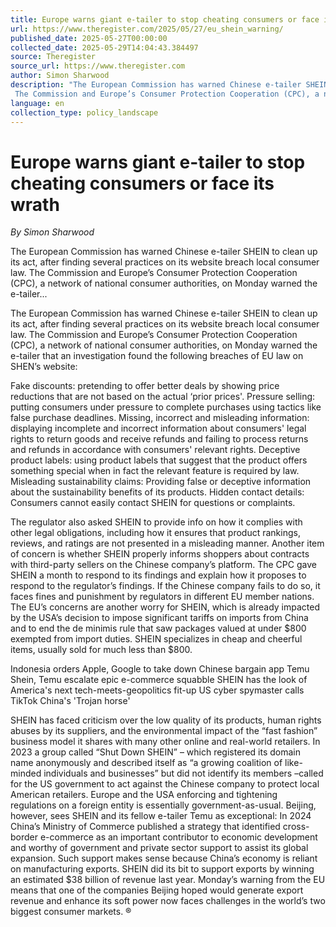 ```yaml
---
title: Europe warns giant e-tailer to stop cheating consumers or face its wrath
url: https://www.theregister.com/2025/05/27/eu_shein_warning/
published_date: 2025-05-27T00:00:00
collected_date: 2025-05-29T14:04:43.384497
source: Theregister
source_url: https://www.theregister.com
author: Simon Sharwood
description: "The European Commission has warned Chinese e-tailer SHEIN to clean up its act, after finding several practices on its website breach local consumer law. 
 The Commission and Europe’s Consumer Protection Cooperation (CPC), a network of national consumer authorities, on Monday warned the e-tailer..."
language: en
collection_type: policy_landscape
---
```


# Europe warns giant e-tailer to stop cheating consumers or face its wrath

*By Simon Sharwood*

The European Commission has warned Chinese e-tailer SHEIN to clean up its act, after finding several practices on its website breach local consumer law. 
 The Commission and Europe’s Consumer Protection Cooperation (CPC), a network of national consumer authorities, on Monday warned the e-tailer...

The European Commission has warned Chinese e-tailer SHEIN to clean up its act, after finding several practices on its website breach local consumer law. 
 The Commission and Europe’s Consumer Protection Cooperation (CPC), a network of national consumer authorities, on Monday warned the e-tailer that an investigation found the following breaches of EU law on SHEN’s website: 
 
 Fake discounts: pretending to offer better deals by showing price reductions that are not based on the actual ‘prior prices'. 
 Pressure selling: putting consumers under pressure to complete purchases using tactics like false purchase deadlines. 
 Missing, incorrect and misleading information: displaying incomplete and incorrect information about consumers' legal rights to return goods and receive refunds and failing to process returns and refunds in accordance with consumers' relevant rights. 
 Deceptive product labels: using product labels that suggest that the product offers something special when in fact the relevant feature is required by law. 
 Misleading sustainability claims: Providing false or deceptive information about the sustainability benefits of its products. 
 Hidden contact details: Consumers cannot easily contact SHEIN for questions or complaints. 
 
 The regulator also asked SHEIN to provide info on how it complies with other legal obligations, including how it ensures that product rankings, reviews, and ratings are not presented in a misleading manner. Another item of concern is whether SHEIN properly informs shoppers about contracts with third-party sellers on the Chinese company’s platform. 
 The CPC gave SHEIN a month to respond to its findings and explain how it proposes to respond to the regulator’s findings. If the Chinese company fails to do so, it faces fines and punishment by regulators in different EU member nations. 
 The EU’s concerns are another worry for SHEIN, which is already impacted by the USA’s decision to impose significant tariffs on imports from China and to end the de minimis rule that saw packages valued at under $800 exempted from import duties. SHEIN specializes in cheap and cheerful items, usually sold for much less than $800. 
 
 Indonesia orders Apple, Google to take down Chinese bargain app Temu 
 Shein, Temu escalate epic e-commerce squabble 
 SHEIN has the look of America's next tech-meets-geopolitics fit-up 
 US cyber spymaster calls TikTok China's 'Trojan horse' 
 
 SHEIN has faced criticism over the low quality of its products, human rights abuses by its suppliers, and the environmental impact of the “fast fashion” business model it shares with many other online and real-world retailers. 
 In 2023 a group called “Shut Down SHEIN” – which registered its domain name anonymously and described itself as “a growing coalition of like-minded individuals and businesses” but did not identify its members –called for the US government to act against the Chinese company to protect local American retailers. 
 Europe and the USA enforcing and tightening regulations on a foreign entity is essentially government-as-usual. 
 Beijing, however, sees SHEIN and its fellow e-tailer Temu as exceptional: In 2024 China’s Ministry of Commerce published a strategy that identified cross-border e-commerce as an important contributor to economic development and worthy of government and private sector support to assist its global expansion. 
 Such support makes sense because China’s economy is reliant on manufacturing exports. SHEIN did its bit to support exports by winning an estimated $38 billion of revenue last year. 
 Monday’s warning from the EU means that one of the companies Beijing hoped would generate export revenue and enhance its soft power now faces challenges in the world’s two biggest consumer markets. ®